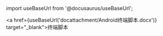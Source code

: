 
import useBaseUrl from '@docusaurus/useBaseUrl';

<a href={useBaseUrl('docattachment/Android终端脚本.docx')} target="_blank">终端脚本</a>
